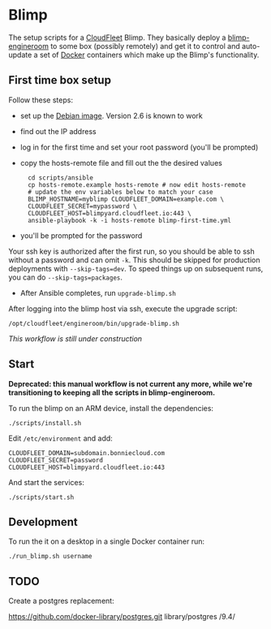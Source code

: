 Blimp
=====

The setup scripts for a [CloudFleet](https://cloudfleet.io/) Blimp.
They basically deploy a
[blimp-engineroom](https://github.com/cloudfleet/blimp-engineroom) to some box
(possibly remotely) and get it to control
and auto-update a set of [Docker](www.docker.com) containers which make up
the Blimp's functionality.

## First time box setup

Follow these steps:

- set up the
[Debian image](http://www.igorpecovnik.com/2014/08/19/cubox-i-hummingboard-debian-sd-image/).
Version 2.6 is known to work
- find out the IP address
- log in for the first time and set your root password (you'll be prompted)
- copy the hosts-remote file and fill out the the desired values

        cd scripts/ansible
        cp hosts-remote.example hosts-remote # now edit hosts-remote
        # update the env variables below to match your case
        BLIMP_HOSTNAME=myblimp CLOUDFLEET_DOMAIN=example.com \
        CLOUDFLEET_SECRET=mypassword \
        CLOUDFLEET_HOST=blimpyard.cloudfleet.io:443 \
        ansible-playbook -k -i hosts-remote blimp-first-time.yml

- you'll be prompted for the password

Your ssh key is authorized after the first run, so you should be able to ssh
without a password and can omit `-k`. This should be skipped for production
deployments with `--skip-tags=dev`. To speed things up on subsequent runs,
you can do `--skip-tags=packages`.

- After Ansible completes, run `upgrade-blimp.sh`

After logging into the blimp host via ssh, execute the upgrade script:

    /opt/cloudfleet/engineroom/bin/upgrade-blimp.sh

*This workflow is still under construction*


## Start

**Deprecated: this manual workflow is not current any more, while we're
transitioning to keeping all the scripts in blimp-engineroom.**

To run the blimp on an ARM device, install the dependencies:

    ./scripts/install.sh

Edit `/etc/environment` and add:

    CLOUDFLEET_DOMAIN=subdomain.bonniecloud.com
    CLOUDFLEET_SECRET=password
    CLOUDFLEET_HOST=blimpyard.cloudfleet.io:443

And start the services:

    ./scripts/start.sh


## Development

To run the it on a desktop in a single Docker container run:

    ./run_blimp.sh username

## TODO

Create a postgres replacement:

https://github.com/docker-library/postgres.git library/postgres /9.4/
